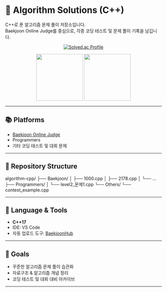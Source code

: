 # 🧩 Algorithm Solutions (C++)

C++로 푼 알고리즘 문제 풀이 저장소입니다.  
Baekjoon Online Judge를 중심으로, 각종 코딩 테스트 및 문제 풀이 기록을 남깁니다.  

<p align="center">
  <a href="https://solved.ac/dlwlgns720/">
    <img src="http://mazassumnida.wtf/api/v2/generate_badge?boj=dlwlgns720" alt="Solved.ac Profile"/>
  </a>
</p>

<p align="center">
  <img src="https://github-readme-stats.vercel.app/api?username=PsyproLEE&show_icons=true&theme=tokyonight" height="150"/>
  <img src="https://github-readme-stats.vercel.app/api/top-langs/?username=PsyproLEE&layout=compact&theme=tokyonight" height="150"/>
</p>

---

## 📚 Platforms
- [Baekjoon Online Judge](https://www.acmicpc.net/user/PsyproLEE)  
- Programmers  
- 기타 코딩 테스트 및 대회 문제  

---

## 📂 Repository Structure
algorithm-cpp/
├── Baekjoon/
│ ├── 1000.cpp
│ ├── 2178.cpp
│ └── ...
├── Programmers/
│ └── level2_문제1.cpp
└── Others/
└── contest_example.cpp

---

## 🚀 Language & Tools
- **C++17**  
- IDE: VS Code  
- 자동 업로드 도구: [BaekjoonHub](https://github.com/BaekjoonHub/BaekjoonHub)  

---

## 🎯 Goals
- 꾸준한 알고리즘 문제 풀이 습관화  
- 자료구조 & 알고리즘 개념 정리  
- 코딩 테스트 및 대회 대비 아카이브  

---
